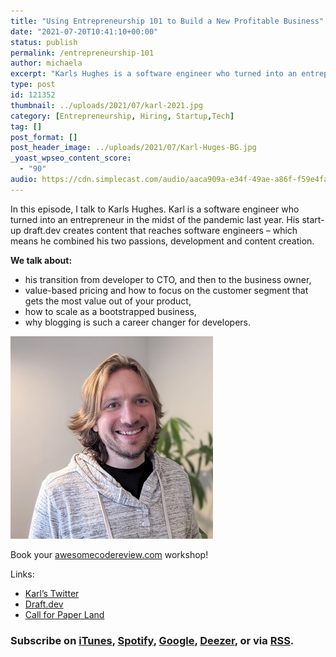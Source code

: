 ```yaml
---
title: "Using Entrepreneurship 101 to Build a New Profitable Business"
date: "2021-07-20T10:41:10+00:00"
status: publish
permalink: /entrepreneurship-101
author: michaela
excerpt: "Karls Hughes is a software engineer who turned into an entrepreneur and tells us all about how he started his successful business."
type: post
id: 121352
thumbnail: ../uploads/2021/07/karl-2021.jpg
category: [Entrepreneurship, Hiring, Startup,Tech]
tag: []
post_format: []
post_header_image: ../uploads/2021/07/Karl-Huges-BG.jpg
_yoast_wpseo_content_score:
  - "90"
audio: https://cdn.simplecast.com/audio/aaca909a-e34f-49ae-a86f-f59e4fa807f0/episodes/aeb45b70-2198-4f9a-ba14-ca9eded05e19/audio/ba023e2c-ff2f-4a15-8bb9-6b073ace9b20/default_tc.mp3
---
```


In this episode, I talk to Karls Hughes. Karl is a software engineer who turned into an entrepreneur in the midst of the pandemic last year. His start-up draft.dev creates content that reaches software engineers – which means he combined his two passions, development and content creation.

**We talk about:**

- his transition from developer to CTO, and then to the business owner,
- value-based pricing and how to focus on the customer segment that gets the most value out of your product,
- how to scale as a bootstrapped business,
- why blogging is such a career changer for developers.

![](../uploads/2021/07/karl-2021.jpg)

Book your [awesomecodereview.com](https://www.michaelagreiler.com/workshops) workshop!

Links:

- [Karl’s Twitter](https://twitter.com/KarlLHughes)
- [Draft.dev](https://draft.dev/)
- [Call for Paper Land](https://www.cfpland.com/)

### Subscribe on [iTunes](https://podcasts.apple.com/at/podcast/software-engineering-unlocked/id1477527378?l=en), [Spotify](https://open.spotify.com/show/2wz1OneBIDXpbBYeuyIsJL?si=2I0R0HuaTLK6RT0f7lDIFg), [Google](https://www.google.com/podcasts?feed=aHR0cHM6Ly9mZWVkcy5zaW1wbGVjYXN0LmNvbS9LMV9tdjBDSg%3D%3D), [Deezer](https://www.deezer.com/show/465682), or via [RSS](https://www.software-engineering-unlocked.com/subscribe/).
